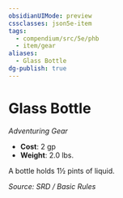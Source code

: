 ```yaml
---
obsidianUIMode: preview
cssclasses: json5e-item
tags:
  - compendium/src/5e/phb
  - item/gear
aliases:
  - Glass Bottle
dg-publish: true
---
```

# Glass Bottle
*Adventuring Gear*  

- **Cost**: 2 gp
- **Weight**: 2.0 lbs.

A bottle holds 1½ pints of liquid.

*Source: SRD / Basic Rules*